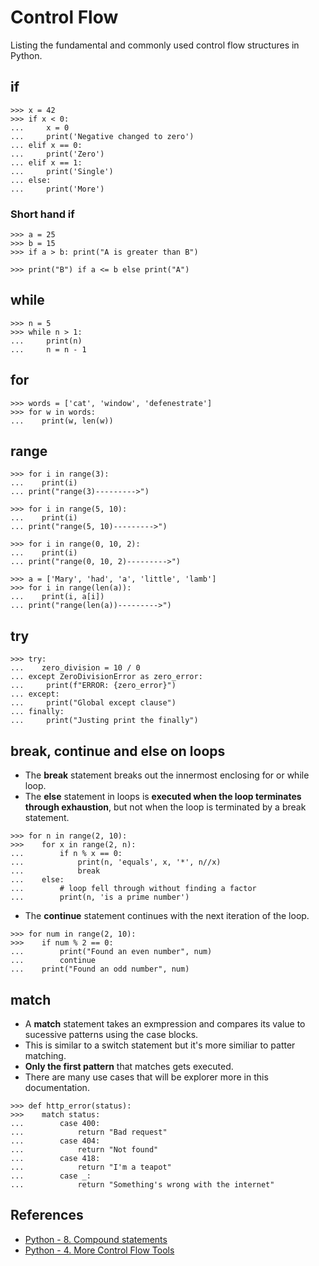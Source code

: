# Control Flow

Listing the fundamental and commonly used control flow structures in Python.

## if

```pycon exec="1" source="console" title="if.py"
>>> x = 42
>>> if x < 0:
...     x = 0
...     print('Negative changed to zero')
... elif x == 0:
...     print('Zero')
... elif x == 1:
...     print('Single')
... else:
...     print('More')
```

### Short hand if

```pycon exec="1" source="console" title="short_if.py"
>>> a = 25
>>> b = 15
>>> if a > b: print("A is greater than B")

>>> print("B") if a <= b else print("A")
```

## while

```pycon exec="1" source="console" title="while.py"
>>> n = 5
>>> while n > 1:
...     print(n)
...     n = n - 1
```

## for

```pycon exec="1" source="console" title="for.py"
>>> words = ['cat', 'window', 'defenestrate']
>>> for w in words:
...    print(w, len(w))
```

## range

```pycon exec="1" source="console" title="range.py"
>>> for i in range(3):
...    print(i)
... print("range(3)--------->")

>>> for i in range(5, 10):
...    print(i)
... print("range(5, 10)--------->")

>>> for i in range(0, 10, 2):
...    print(i)
... print("range(0, 10, 2)--------->")

>>> a = ['Mary', 'had', 'a', 'little', 'lamb']
>>> for i in range(len(a)):
...    print(i, a[i])
... print("range(len(a))--------->")
```

## try

```pycon exec="1" source="console" title="try.py"
>>> try:
...    zero_division = 10 / 0
... except ZeroDivisionError as zero_error:
...     print(f"ERROR: {zero_error}")
... except:
...     print("Global except clause")
... finally:
...     print("Justing print the finally")
```

## break, continue and else on loops

- The **break** statement breaks out the innermost enclosing for or while loop.
- The **else** statement in loops is **executed when the loop terminates through exhaustion**, but not when the loop is terminated by a break statement.

```pycon exec="1" source="console" title="break_else.py"
>>> for n in range(2, 10):
>>>    for x in range(2, n):
...        if n % x == 0:
...            print(n, 'equals', x, '*', n//x)
...            break
...    else:
...        # loop fell through without finding a factor
...        print(n, 'is a prime number')
```

- The **continue** statement continues with the next iteration of the loop.

```pycon exec="1" source="console" title="continue.py"
>>> for num in range(2, 10):
>>>    if num % 2 == 0:
...        print("Found an even number", num)
...        continue
...    print("Found an odd number", num)
```

## match

- A **match** statement takes an exmpression and compares its value to sucessive patterns using the case blocks.
- This is similar to a switch statement but it's more similiar to patter matching.
- **Only the first pattern** that matches gets executed.
- There are many use cases that will be explorer more in this documentation.

```pycon exec="1" source="console" title="match.py"
>>> def http_error(status):
>>>    match status:
...        case 400:
...            return "Bad request"
...        case 404:
...            return "Not found"
...        case 418:
...            return "I'm a teapot"
...        case _:
...            return "Something's wrong with the internet"
```

## References

- [Python - 8. Compound statements](https://docs.python.org/3/reference/compound_stmts.html#compound-statements)
- [Python - 4. More Control Flow Tools](https://docs.python.org/3/tutorial/controlflow.html#)
